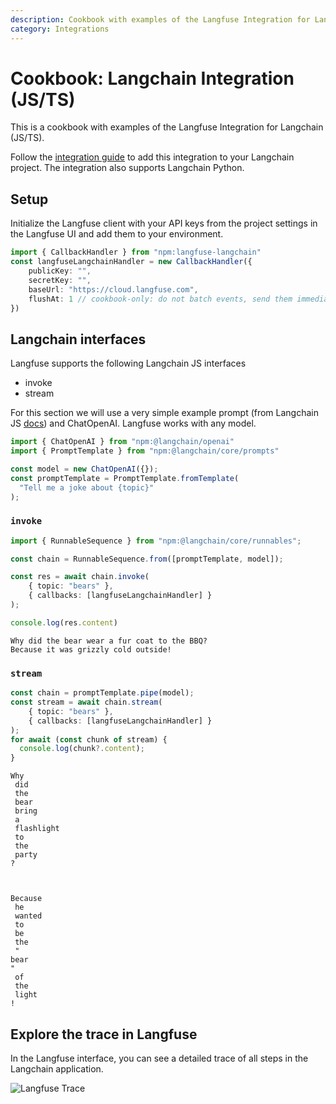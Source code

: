 ```yaml
---
description: Cookbook with examples of the Langfuse Integration for Langchain (JS/TS).
category: Integrations
---
```


# Cookbook: Langchain Integration (JS/TS)

This is a cookbook with examples of the Langfuse Integration for Langchain (JS/TS).

Follow the [integration guide](https://langfuse.com/docs/integrations/langchain) to add this integration to your Langchain project. The integration also supports Langchain Python.

## Setup

Initialize the Langfuse client with your API keys from the project settings in the Langfuse UI and add them to your environment.


```typescript
import { CallbackHandler } from "npm:langfuse-langchain"
const langfuseLangchainHandler = new CallbackHandler({
    publicKey: "",
    secretKey: "",
    baseUrl: "https://cloud.langfuse.com",
    flushAt: 1 // cookbook-only: do not batch events, send them immediately
})
```

## Langchain interfaces

Langfuse supports the following Langchain JS interfaces

- invoke
- stream

For this section we will use a very simple example prompt (from Langchain JS [docs](https://js.langchain.com/docs/expression_language/interface)) and ChatOpenAI. Langfuse works with any model.


```typescript
import { ChatOpenAI } from "npm:@langchain/openai"
import { PromptTemplate } from "npm:@langchain/core/prompts"

const model = new ChatOpenAI({});
const promptTemplate = PromptTemplate.fromTemplate(
  "Tell me a joke about {topic}"
);
```

### `invoke`


```typescript
import { RunnableSequence } from "npm:@langchain/core/runnables";

const chain = RunnableSequence.from([promptTemplate, model]);

const res = await chain.invoke(
    { topic: "bears" },
    { callbacks: [langfuseLangchainHandler] }
);

console.log(res.content)
```

    Why did the bear wear a fur coat to the BBQ?
    Because it was grizzly cold outside!
    

### `stream`


```typescript
const chain = promptTemplate.pipe(model);
const stream = await chain.stream(
    { topic: "bears" },
    { callbacks: [langfuseLangchainHandler] }
);
for await (const chunk of stream) {
  console.log(chunk?.content);
}
```

    
    Why
     did
     the
     bear
     bring
     a
     flashlight
     to
     the
     party
    ?
     
    
    
    Because
     he
     wanted
     to
     be
     the
     "
    bear
    "
     of
     the
     light
    !
    
    

## Explore the trace in Langfuse

In the Langfuse interface, you can see a detailed trace of all steps in the Langchain application.

![Langfuse Trace](https://langfuse.com/images/cookbook/js_integration_langchain_trace.png)
